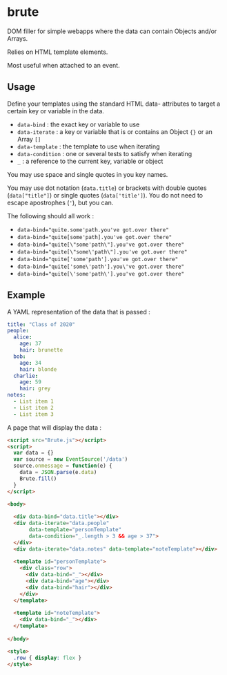 # brute

DOM filler for simple webapps where the data can contain Objects and/or Arrays.

Relies on HTML template elements.

Most useful when attached to an event.

## Usage

Define your templates using the standard HTML data- attributes to target a certain key or variable in the data.

- `data-bind` : the exact key or variable to use
- `data-iterate` : a key or variable that is or contains an Object `{}` or an Array `[]`
- `data-template` : the template to use when iterating
- `data-condition` : one or several tests to satisfy when iterating
- `_` : a reference to the current key, variable or object

You may use space and single quotes in you key names.

You may use dot notation (`data.title`) or brackets with double quotes (`data["title"]`) or single quotes (`data['title']`). You do not need to escape apostrophes (`'`), but you can.

The following should all work :

- `data-bind="quite.some'path.you've got.over there"`
- `data-bind="quite[some'path].you've got.over there"`
- `data-bind="quite[\"some'path\"].you've got.over there"`
- `data-bind="quite[\"some\'path\"].you've got.over there"`
- `data-bind="quite['some'path'].you've got.over there"`
- `data-bind="quite['some\'path'].you\'ve got.over there"`
- `data-bind="quite[\'some'path\'].you've got.over there"`

## Example

A YAML representation of the data that is passed :

```yaml
title: "Class of 2020"
people:
  alice:
    age: 37
    hair: brunette
  bob:
    age: 34
    hair: blonde
  charlie:
    age: 59
    hair: grey
notes:
  - List item 1
  - List item 2
  - List item 3
```

A page that will display the data :

```html
<script src="Brute.js"></script>
<script>
  var data = {}
  var source = new EventSource('/data')
  source.onmessage = function(e) {
    data = JSON.parse(e.data)
    Brute.fill()
  }
</script>

<body>
  
  <div data-bind="data.title"></div>
  <div data-iterate="data.people"
       data-template="personTemplate"
       data-condition="_.length > 3 && age > 37">
  </div>
  <div data-iterate="data.notes" data-template="noteTemplate"></div>
  
  <template id="personTemplate">
    <div class="row">
      <div data-bind="_"></div>
      <div data-bind="age"></div>
      <div data-bind="hair"></div>
    </div>
  </template>
  
  <template id="noteTemplate">
    <div data-bind="_"></div>
  </template>
  
</body>

<style>
  .row { display: flex }
</style>
```
